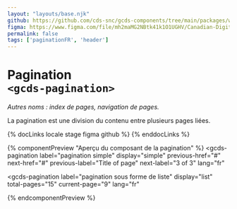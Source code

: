 ```yaml
---
layout: "layouts/base.njk"
github: https://github.com/cds-snc/gcds-components/tree/main/packages/web/src/components/gcds-pagination
figma: https://www.figma.com/file/mh2maMG2NBtk41k1O1UGHV/Canadian-Digital-Service%E2%80%A8---GC-Design-System?type=design&node-id=1431-4617&mode=design&t=Z9AVq2wKmGmXJc7j-0
permalink: false
tags: ['paginationFR', 'header']
---
```


# Pagination <br>`<gcds-pagination>`

_Autres noms : index de pages, navigation de pages._

La pagination est une division du contenu entre plusieurs pages liées.

{% docLinks locale stage figma github %}
{% enddocLinks %}

{% componentPreview "Aperçu du composant de la pagination" %}
<gcds-pagination
  label="pagination simple"
  display="simple"
  previous-href="#"
  next-href="#"
  previous-label="Title of page"
  next-label="3 of 3"
  lang="fr"
>
</gcds-pagination>

<gcds-pagination
  label="pagination sous forme de liste"
  display="list"
  total-pages="15"
  current-page="9"
  lang="fr"
>
</gcds-pagination>
{% endcomponentPreview %}
